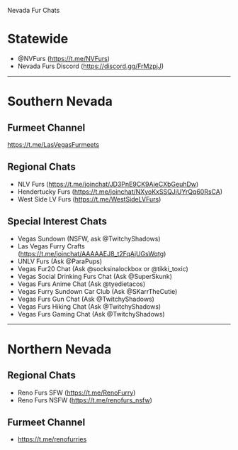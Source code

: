 Nevada Fur Chats

# Statewide #
- @NVFurs (https://t.me/NVFurs)
- Nevada Furs Discord (https://discord.gg/FrMzpjJ)

---

# Southern Nevada #

## Furmeet Channel ##
 https://t.me/LasVegasFurmeets

## Regional Chats ##
- NLV Furs (https://t.me/joinchat/JD3PnE9CK9AieCXbGeuhDw)
- Hendertucky Furs (https://t.me/joinchat/NXyoKxSSQJiUYrQq60RsCA)
- West Side LV Furs (https://t.me/WestSideLVFurs)

## Special Interest Chats ##
- Vegas Sundown (NSFW, ask @TwitchyShadows)
- Las Vegas Furry Crafts (https://t.me/joinchat/AAAAAEJ8_t2FqAjUGsWqtg)
- UNLV Furs (Ask @ParaPups)
- Vegas Fur20 Chat (Ask @socksinalockbox or @tikki_toxic)
- Vegas Social Drinking Furs Chat (Ask @SuperSkunk)
- Vegas Furs Anime Chat (Ask @tyedietacos)
- Vegas Furry Sundown Car Club (Ask @SKarrTheCutie)
- Vegas Furs Gun Chat (Ask @TwitchyShadows)
- Vegas Furs Hiking Chat (Ask @TwitchyShadows)
- Vegas Furs Gaming Chat (Ask @TwitchyShadows)

---

# Northern Nevada #

## Regional Chats ##
- Reno Furs SFW (https://t.me/RenoFurry)
- Reno Furs NSFW (https://t.me/renofurs_nsfw)

## Furmeet Channel ##
- https://t.me/renofurries
